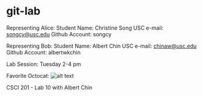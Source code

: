 git-lab
=======
Representing Alice:
Student Name: Christine Song
USC e-mail: songcy@usc.edu
Github Account: songcy

Representing Bob:
Student Name: Albert Chin
USC e-mail: chinaw@usc.edu
Github Account: albertwkchin

Lab Session: Tuesday 2-4 pm

Favorite Octocat: 
![alt text](http://octodex.github.com/dunetocat/ "dunetocat")

CSCI 201 - Lab 10 with Albert Chin
